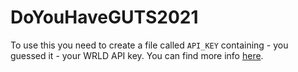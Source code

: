 # DoYouHaveGUTS2021

To use this you need to create a file called `API_KEY` containing - you guessed it - your WRLD API key. You can find more info [here](https://docs.wrld3d.com/wrld.js/latest/docs/examples/).
